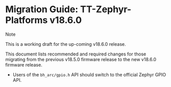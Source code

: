 # Migration Guide: TT-Zephyr-Platforms v18.6.0

> [!NOTE]
> This is a working draft for the up-coming v18.6.0 release.

This document lists recommended and required changes for those migrating from the previous v18.5.0 firmware release to the new v18.6.0 firmware release.

* Users of the `bh_arc/gpio.h` API should switch to the official Zephyr GPIO API.

[comment]: <> (UL by area, indented as necessary)
